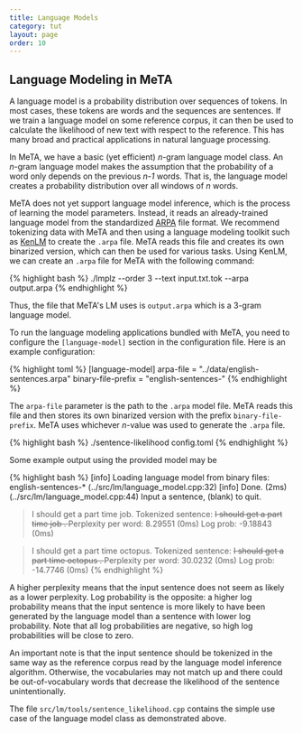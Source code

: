 ```yaml
---
title: Language Models
category: tut
layout: page
order: 10
---
```


## Language Modeling in MeTA

A language model is a probability distribution over sequences of tokens. In
most cases, these tokens are words and the sequences are sentences. If we train
a language model on some reference corpus, it can then be used to calculate the
likelihood of new text with respect to the reference. This has many broad and
practical applications in natural language processing.

In MeTA, we have a basic (yet efficient) *n*-gram language model class. An
*n*-gram language model makes the assumption that the probability of a word only
depends on the previous *n-1* words. That is, the language model creates a
probability distribution over all windows of *n* words.

MeTA does not yet support language model inference, which is the process of
learning the model parameters. Instead, it reads an already-trained language
model from the standardized
[ARPA](http://www.speech.sri.com/projects/srilm/manpages/ngram-format.5.html)
file format. We recommend tokenizing data with MeTA and then using a language
modeling toolkit such as [KenLM](https://github.com/kpu/kenlm) to create the
`.arpa` file. MeTA reads this file and creates its own binarized version, which
can then be used for various tasks. Using KenLM, we can create an `.arpa` file
for MeTA with the following command:

{% highlight bash %}
./lmplz --order 3 --text input.txt.tok --arpa output.arpa
{% endhighlight %}

Thus, the file that MeTA's LM uses is `output.arpa` which is a 3-gram language
model.

To run the language modeling applications bundled with MeTA, you need to
configure the `[language-model]` section in the configuration file. Here is an
example configuration:

{% highlight toml %}
[language-model]
arpa-file = "../data/english-sentences.arpa"
binary-file-prefix = "english-sentences-"
{% endhighlight %}

The `arpa-file` parameter is the path to the `.arpa` model file. MeTA reads this
file and then stores its own binarized version with the prefix
`binary-file-prefix`. MeTA uses whichever *n*-value was used to generate the
`.arpa` file.

{% highlight bash %}
./sentence-likelihood config.toml
{% endhighlight %}

Some example output using the provided model may be

{% highlight bash %}
[info]  Loading language model from binary files: english-sentences-* (../src/lm/language_model.cpp:32)
[info]  Done. (2ms) (../src/lm/language_model.cpp:44)
Input a sentence, (blank) to quit.

> I should get a part time job.
Tokenized sentence: <s> I should get a part time job . </s>
Perplexity per word: 8.29551 (0ms)
Log prob: -9.18843 (0ms)

> I should get a part time octopus.
Tokenized sentence: <s> I should get a part time octopus . </s>
Perplexity per word: 30.0232 (0ms)
Log prob: -14.7746 (0ms)
{% endhighlight %}

A higher perplexity means that the input sentence does not seem as likely as a
lower perplexity. Log probability is the opposite: a higher log probability
means that the input sentence is more likely to have been generated by the
language model than a sentence with lower log probability. Note that all log
probabilities are negative, so high log probabilities will be close to zero.

An important note is that the input sentence should be tokenized in the same way
as the reference corpus read by the language model inference algorithm.
Otherwise, the vocabularies may not match up and there could be
out-of-vocabulary words that decrease the likelihood of the sentence
unintentionally.

The file `src/lm/tools/sentence_likelihood.cpp` contains the simple use case of
the language model class as demonstrated above.
